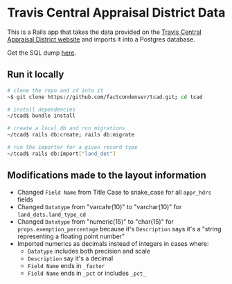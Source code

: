 # Travis Central Appraisal District Data
This is a Rails app that takes the data provided on the [Travis Central Appraisal District website](https://www.traviscad.org/reports-request/) and imports it into a Postgres database.

Get the SQL dump [here](https://www.dropbox.com/s/xnncj7hz2ex10bs/tcad_2019.zip?dl=0).

## Run it locally
```bash
# clone the repo and cd into it
~$ git clone https://github.com/factcondenser/tcad.git; cd tcad

# install dependencies
~/tcad$ bundle install

# create a local db and run migrations
~/tcad$ rails db:create; rails db:migrate

# run the importer for a given record type
~/tcad$ rails db:import["land_det"]
```

## Modifications made to the layout information
- Changed `Field Name` from Title Case to snake_case for all `appr_hdrs` fields
- Changed `Datatype` from "varcahr(10)" to "varchar(10)" for `land_dets.land_type_cd`
- Changed `Datatype` from "numeric(15)" to "char(15)" for `props.exemption_percentage` because it's `Description` says it's a "string representing a floating point number"
- Imported numerics as decimals instead of integers in cases where:
  - `Datatype` includes both precision and scale
  - `Description` say it's a decimal
  - `Field Name` ends in `_factor`
  - `Field Name` ends in `_pct` or includes `_pct_`
